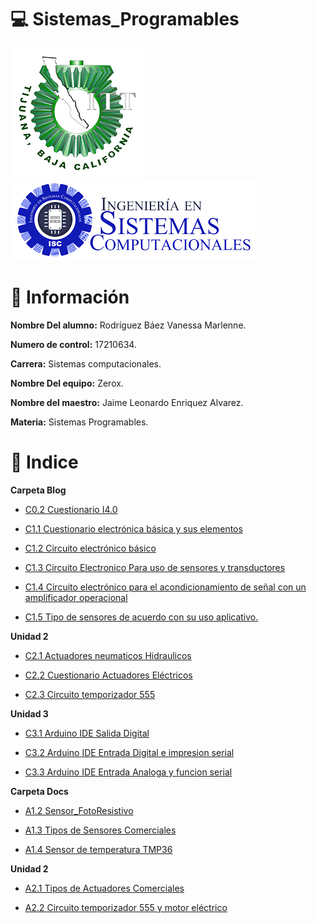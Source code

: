 # :computer: Sistemas_Programables

![Logo](img/logo_TECT.png)
![LogoS](img/LogoSistemas.png)

# :woman: Información #

**Nombre Del alumno:** Rodríguez Báez Vanessa Marlenne.

**Numero de control:** 17210634.

**Carrera:** Sistemas computacionales.

**Nombre Del equipo:** Zerox.

**Nombre del maestro:** Jaime Leonardo Enriquez Alvarez.

**Materia:** Sistemas Programables.

# :pushpin: Indice #

**Carpeta Blog**
* [C0.2 Cuestionario I4.0](blog/C0.2VanessaMarlenneRodriguezBaez_Zerox.md)

* [C1.1 Cuestionario electrónica básica y sus elementos](blog/C1.1%20VanessaMarlenneRodriguezBaez_Zerox.md)

* [C1.2 Circuito electrónico básico](blog/C1.2%20RodriguezBaezVanessaMarlenne_Zerox.md)

* [C1.3 Circuito Electronico Para uso de sensores y transductores](blog/C1.3%20VanessaMarlenneRodriguezBaez_Zerox.md)
  
* [C1.4 Circuito electrónico para el acondicionamiento de señal con un amplificador operacional](blog/C1.4%20VanessaMarlenneRodriguezBaez_Zerox.md)
  
* [C1.5  Tipo de sensores de acuerdo con su uso aplicativo.](blog/C1.5%20VanessaMarlenneRodriguezBaez_Zerox.md)

**Unidad 2**
* [C2.1 Actuadores neumaticos Hidraulicos](blog/C2.1%20VanessaMarlenneRodriguezBaez_Zerox.md)

* [C2.2 Cuestionario Actuadores Eléctricos](blog/C2.2%20VanessaMarlenneRodriguezBaez_Zerox.md)

* [C2.3  Circuito temporizador 555](blog/C2.3%20VanessaMarlenneRodriguezBaez_Zerox.md)
  
**Unidad 3**
* [C3.1 Arduino IDE Salida Digital](blog/C3.1%20VanessaMarlenneRodriguezBaez_zerox.md)

* [C3.2 Arduino IDE Entrada Digital e impresion serial](blog/C3.2%20VanessaMarlenneRodriguezBaez_zerox.md)
  
* [C3.3 Arduino IDE Entrada Analoga y funcion serial](blog/C3.3%20VanessaMarlenneRodriguezBaez_zerox.md)
  
**Carpeta Docs**
* [A1.2 Sensor_FotoResistivo](docs/A1.2%20VanessaMarlenneRodriguezBaez_Zerox.md)

* [A1.3 Tipos de Sensores Comerciales](docs/A.1.3%20VanessaMarlenneRodriguezBaez_Zerox.md)

* [A1.4 Sensor de temperatura TMP36](docs/A1.4%20VanessaMarlenneRodriguezBaez_Zerox.md)

**Unidad 2**
* [A2.1 Tipos de Actuadores Comerciales](docs/A2.1%20VanessaMarlenneRodriguezBaez_Zerox.md)

* [A2.2 Circuito temporizador 555 y motor eléctrico](docs/A2.2%20VanessaMarlenneRodriguezBaez_Zerox.md)